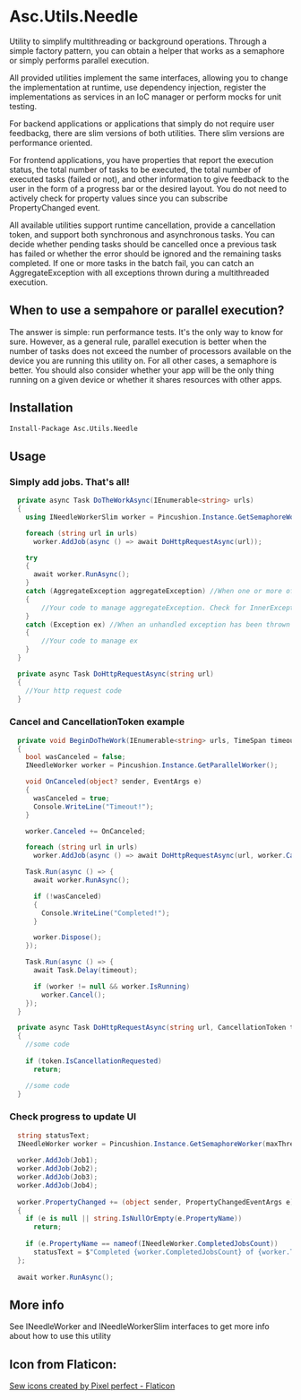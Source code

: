 # Asc.Utils.Needle
Utility to simplify multithreading or background operations. Through a simple factory pattern,
you can obtain a helper that works as a semaphore or simply performs parallel execution.

All provided utilities implement the same interfaces, allowing you to change the implementation
at runtime, use dependency injection, register the implementations as services in an IoC manager
or perform mocks for unit testing.

For backend applications or applications that simply do not require user feedbackg,
there are slim versions of both utilities. There slim versions are performance oriented.

For frontend applications, you have properties that report the execution status, the total
number of tasks to be executed, the total number of executed tasks (failed or not), and other
information to give feedback to the user in the form of a progress bar or the desired layout.
You do not need to actively check for property values since you can subscribe PropertyChanged
event.

All available utilities support runtime cancellation, provide a cancellation token, and support
both synchronous and asynchronous tasks. You can decide whether pending tasks should be
cancelled once a previous task has failed or whether the error should be ignored and the
remaining tasks completed. If one or more tasks in the batch fail, you can catch an
AggregateException with all exceptions thrown during a multithreaded execution.

## When to use a sempahore or parallel execution?
The answer is simple: run performance tests. It's the only way to know for sure.
However, as a general rule, parallel execution is better when the number of tasks does not
exceed the number of processors available on the device you are running this utility on.
For all other cases, a semaphore is better. You should also consider whether your app will be
the only thing running on a given device or whether it shares resources with other apps.

## Installation
```sh
Install-Package Asc.Utils.Needle
```
## Usage
### Simply add jobs. That's all!
```C#
  private async Task DoTheWorkAsync(IEnumerable<string> urls)
  {
    using INeedleWorkerSlim worker = Pincushion.Instance.GetSemaphoreWorkerSlim(maxThreads: 5);

    foreach (string url in urls)
      worker.AddJob(async () => await DoHttpRequestAsync(url));

    try
    {
      await worker.RunAsync();
    }
    catch (AggregateException aggregateException) //When one or more of your http request fails
    {
        //Your code to manage aggregateException. Check for InnerExceptions property.
    }
    catch (Exception ex) //When an unhandled exception has been thrown
    {
        //Your code to manage ex
    }
  }

  private async Task DoHttpRequestAsync(string url)
  {
    //Your http request code
  }
```

### Cancel and CancellationToken example
```C#
  private void BeginDoTheWork(IEnumerable<string> urls, TimeSpan timeout)
  {
    bool wasCanceled = false;
    INeedleWorker worker = Pincushion.Instance.GetParallelWorker();

    void OnCanceled(object? sender, EventArgs e)
    {
      wasCanceled = true;
      Console.WriteLine("Timeout!");
    }

    worker.Canceled += OnCanceled;

    foreach (string url in urls)
      worker.AddJob(async () => await DoHttpRequestAsync(url, worker.CancellationToken));

    Task.Run(async () => {
      await worker.RunAsync();

      if (!wasCanceled)
      {
        Console.WriteLine("Completed!");
      }

      worker.Dispose();
    });

    Task.Run(async () => {
      await Task.Delay(timeout);

      if (worker != null && worker.IsRunning)
        worker.Cancel();
    });
  }

  private async Task DoHttpRequestAsync(string url, CancellationToken token)
  {
    //some code
    
    if (token.IsCancellationRequested)
      return;

    //some code
  }
```

### Check progress to update UI
```C#
  string statusText;
  INeedleWorker worker = Pincushion.Instance.GetSemaphoreWorker(maxThreads: 2);
  
  worker.AddJob(Job1);
  worker.AddJob(Job2);
  worker.AddJob(Job3);
  worker.AddJob(Job4);
  
  worker.PropertyChanged += (object sender, PropertyChangedEventArgs e) =>
  {
    if (e is null || string.IsNullOrEmpty(e.PropertyName))
      return;
  
    if (e.PropertyName == nameof(INeedleWorker.CompletedJobsCount))
      statusText = $"Completed {worker.CompletedJobsCount} of {worker.TotalJobsCount} jobs";
  };
  
  await worker.RunAsync();
```

## More info
See INeedleWorker and INeedleWorkerSlim interfaces to get more info about how to use this utility

## Icon from Flaticon:
<a href="https://www.flaticon.com/free-icons/sew" title="sew icons">Sew icons created by Pixel perfect - Flaticon</a>